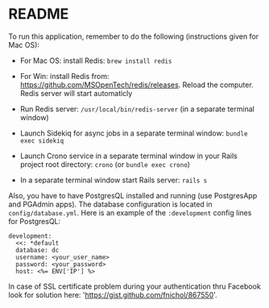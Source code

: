 # README

To run this application, remember to do the following (instructions given for Mac OS):

* For Mac OS: install Redis: `brew install redis`

* For Win: install Redis from: https://github.com/MSOpenTech/redis/releases. Reload the computer. Redis server will start automaticly

* Run Redis server: `/usr/local/bin/redis-server` (in a separate terminal window)

* Launch Sidekiq for async jobs in a separate terminal window: `bundle exec sidekiq`

* Launch Crono service in a separate terminal window in your Rails project root directory: `crono` (or `bundle exec crono`)

* In a separate terminal window start Rails server: `rails s`


Also, you have to have PostgresQL installed and running (use PostgresApp and PGAdmin apps). The database configuration is located in `config/database.yml`. Here is an example of the `:development` config lines for PostgresQL:

```
development:
  <<: *default
  database: dc
  username: <your_user_name>
  password: <your_password>
  host: <%= ENV['IP'] %>
```
In case of SSL certificate problem during your authentication thru Facebook look for solution here: 'https://gist.github.com/fnichol/867550'.
